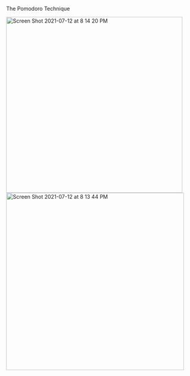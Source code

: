 The Pomodoro Technique

<img width="473" alt="Screen Shot 2021-07-12 at 8 14 20 PM" src="https://user-images.githubusercontent.com/80412098/125390811-4fc6fc00-e358-11eb-8513-1b0ef8903e02.png">


<img width="477" alt="Screen Shot 2021-07-12 at 8 13 44 PM" src="https://user-images.githubusercontent.com/80412098/125390815-5190bf80-e358-11eb-8619-c29b0b8db60d.png">
